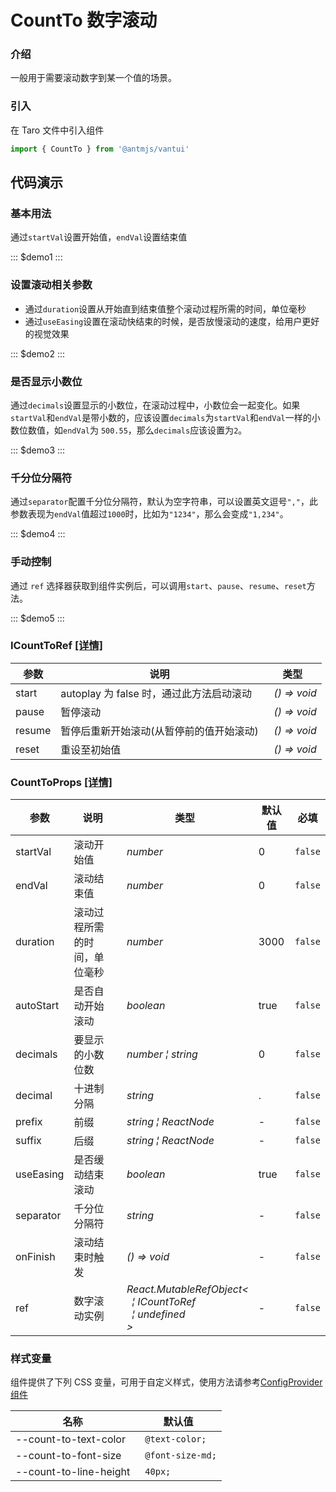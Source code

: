 # CountTo 数字滚动

### 介绍

一般用于需要滚动数字到某一个值的场景。

### 引入

在 Taro 文件中引入组件

```js
import { CountTo } from '@antmjs/vantui'
```

## 代码演示

### 基本用法

通过`startVal`设置开始值，`endVal`设置结束值

::: $demo1 :::

### 设置滚动相关参数

- 通过`duration`设置从开始直到结束值整个滚动过程所需的时间，单位毫秒
- 通过`useEasing`设置在滚动快结束的时候，是否放慢滚动的速度，给用户更好的视觉效果

::: $demo2 :::

### 是否显示小数位

通过`decimals`设置显示的小数位，在滚动过程中，小数位会一起变化。如果`startVal`和`endVal`是带小数的，应该设置`decimals`为`startVal`和`endVal`一样的小数位数值，如`endVal`为 `500.55`，那么`decimals`应该设置为`2`。

::: $demo3 :::

### 千分位分隔符

通过`separator`配置千分位分隔符，默认为空字符串，可以设置英文逗号`","`，此参数表现为`endVal`值超过`1000`时，比如为`"1234"`，那么会变成`"1,234"`。

::: $demo4 :::

### 手动控制

通过 `ref` 选择器获取到组件实例后，可以调用`start`、`pause`、`resume`、`reset`方法。

::: $demo5 :::

### ICountToRef [[详情]](https://github.com/AntmJS/vantui/tree/main/packages/vantui/types/count-to.d.ts)

| 参数   | 说明                                     | 类型                                    |
| ------ | ---------------------------------------- | --------------------------------------- |
| start  | autoplay 为 false 时，通过此方法启动滚动 | _&nbsp;&nbsp;()&nbsp;=>&nbsp;void<br/>_ |
| pause  | 暂停滚动                                 | _&nbsp;&nbsp;()&nbsp;=>&nbsp;void<br/>_ |
| resume | 暂停后重新开始滚动(从暂停前的值开始滚动) | _&nbsp;&nbsp;()&nbsp;=>&nbsp;void<br/>_ |
| reset  | 重设至初始值                             | _&nbsp;&nbsp;()&nbsp;=>&nbsp;void<br/>_ |

### CountToProps [[详情]](https://github.com/AntmJS/vantui/tree/main/packages/vantui/types/count-to.d.ts)

| 参数      | 说明                         | 类型                                                                                                                                                                   | 默认值 | 必填    |
| --------- | ---------------------------- | ---------------------------------------------------------------------------------------------------------------------------------------------------------------------- | ------ | ------- |
| startVal  | 滚动开始值                   | _&nbsp;&nbsp;number<br/>_                                                                                                                                              | 0      | `false` |
| endVal    | 滚动结束值                   | _&nbsp;&nbsp;number<br/>_                                                                                                                                              | 0      | `false` |
| duration  | 滚动过程所需的时间，单位毫秒 | _&nbsp;&nbsp;number<br/>_                                                                                                                                              | 3000   | `false` |
| autoStart | 是否自动开始滚动             | _&nbsp;&nbsp;boolean<br/>_                                                                                                                                             | true   | `false` |
| decimals  | 要显示的小数位数             | _&nbsp;&nbsp;number&nbsp;&brvbar;&nbsp;string<br/>_                                                                                                                    | 0      | `false` |
| decimal   | 十进制分隔                   | _&nbsp;&nbsp;string<br/>_                                                                                                                                              | .      | `false` |
| prefix    | 前缀                         | _&nbsp;&nbsp;string&nbsp;&brvbar;&nbsp;ReactNode<br/>_                                                                                                                 | -      | `false` |
| suffix    | 后缀                         | _&nbsp;&nbsp;string&nbsp;&brvbar;&nbsp;ReactNode<br/>_                                                                                                                 | -      | `false` |
| useEasing | 是否缓动结束滚动             | _&nbsp;&nbsp;boolean<br/>_                                                                                                                                             | true   | `false` |
| separator | 千分位分隔符                 | _&nbsp;&nbsp;string<br/>_                                                                                                                                              | -      | `false` |
| onFinish  | 滚动结束时触发               | _&nbsp;&nbsp;()&nbsp;=>&nbsp;void<br/>_                                                                                                                                | -      | `false` |
| ref       | 数字滚动实例                 | _&nbsp;&nbsp;React.MutableRefObject<<br/>&nbsp;&nbsp;&nbsp;&nbsp;&brvbar;&nbsp;ICountToRef<br/>&nbsp;&nbsp;&nbsp;&nbsp;&brvbar;&nbsp;undefined<br/>&nbsp;&nbsp;><br/>_ | -      | `false` |

### 样式变量

组件提供了下列 CSS 变量，可用于自定义样式，使用方法请参考[ConfigProvider 组件](https://antmjs.github.io/vantui/#/config-provider)

| 名称                   | 默认值            |
| ---------------------- | ----------------- |
| --count-to-text-color  | ` @text-color;`   |
| --count-to-font-size   | ` @font-size-md;` |
| --count-to-line-height | ` 40px;`          |
